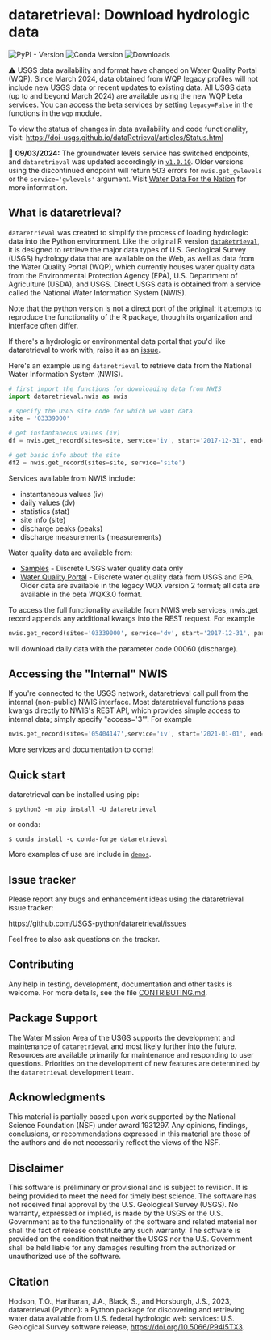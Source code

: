 # dataretrieval: Download hydrologic data

![PyPI - Version](https://img.shields.io/pypi/v/dataretrieval)
![Conda Version](https://img.shields.io/conda/v/conda-forge/dataretrieval)
![Downloads](https://static.pepy.tech/badge/dataretrieval)

:warning: USGS data availability and format have changed on Water Quality Portal (WQP). Since March 2024, data obtained from WQP legacy profiles will not include new USGS data or recent updates to existing data. All USGS data (up to and beyond March 2024) are available using the new WQP beta services. You can access the beta services by setting `legacy=False` in the functions in the `wqp` module.

To view the status of changes in data availability and code functionality, visit: https://doi-usgs.github.io/dataRetrieval/articles/Status.html

:mega: **09/03/2024:** The groundwater levels service has switched endpoints, and `dataretrieval` was updated accordingly in [`v1.0.10`](https://github.com/DOI-USGS/dataretrieval-python/releases/tag/v1.0.10). Older versions using the discontinued endpoint will return 503 errors for `nwis.get_gwlevels` or the `service='gwlevels'` argument. Visit [Water Data For the Nation](https://waterdata.usgs.gov/blog/wdfn-waterservices-2024/) for more information.

## What is dataretrieval?
`dataretrieval` was created to simplify the process of loading hydrologic data into the Python environment.
Like the original R version [`dataRetrieval`](https://github.com/DOI-USGS/dataRetrieval),
it is designed to retrieve the major data types of U.S. Geological Survey (USGS) hydrology
data that are available on the Web, as well as data from the Water
Quality Portal (WQP), which currently houses water quality data from the
Environmental Protection Agency (EPA), U.S. Department of Agriculture
(USDA), and USGS. Direct USGS data is obtained from a service called the
National Water Information System (NWIS).

Note that the python version is not a direct port of the original: it attempts to reproduce the functionality of the R package,
though its organization and interface often differ.

If there's a hydrologic or environmental data portal that you'd like dataretrieval to 
work with, raise it as an [issue](https://github.com/USGS-python/dataretrieval/issues).

Here's an example using `dataretrieval` to retrieve data from the National Water Information System (NWIS).

```python
# first import the functions for downloading data from NWIS
import dataretrieval.nwis as nwis

# specify the USGS site code for which we want data.
site = '03339000'

# get instantaneous values (iv)
df = nwis.get_record(sites=site, service='iv', start='2017-12-31', end='2018-01-01')

# get basic info about the site
df2 = nwis.get_record(sites=site, service='site')
```
Services available from NWIS include:
- instantaneous values (iv)
- daily values (dv)
- statistics (stat)
- site info (site)
- discharge peaks (peaks)
- discharge measurements (measurements)

Water quality data are available from:
- [Samples](https://waterdata.usgs.gov/download-samples/#dataProfile=site) - Discrete USGS water quality data only
- [Water Quality Portal](https://www.waterqualitydata.us/) - Discrete water quality data from USGS and EPA. Older data are available in the legacy WQX version 2 format; all data are available in the beta WQX3.0 format.

To access the full functionality available from NWIS web services, nwis.get record appends any additional kwargs into the REST request. For example
```python
nwis.get_record(sites='03339000', service='dv', start='2017-12-31', parameterCd='00060')
```
will download daily data with the parameter code 00060 (discharge).

## Accessing the "Internal" NWIS
If you're connected to the USGS network, dataretrieval call pull from the internal (non-public) NWIS interface.
Most dataretrieval functions pass kwargs directly to NWIS's REST API, which provides simple access to internal data; simply specify "access='3'".
For example
```python
nwis.get_record(sites='05404147',service='iv', start='2021-01-01', end='2021-3-01', access='3')
```

More services and documentation to come!

## Quick start

dataretrieval can be installed using pip:
	
    $ python3 -m pip install -U dataretrieval

or conda:

    $ conda install -c conda-forge dataretrieval

More examples of use are include in [`demos`](https://github.com/USGS-python/dataretrieval/tree/main/demos).

## Issue tracker

Please report any bugs and enhancement ideas using the dataretrieval issue
tracker:

  https://github.com/USGS-python/dataretrieval/issues

Feel free to also ask questions on the tracker.


## Contributing

Any help in testing, development, documentation and other tasks is welcome.
For more details, see the file [CONTRIBUTING.md](CONTRIBUTING.md).


## Package Support
The Water Mission Area of the USGS supports the development and maintenance of `dataretrieval`
and most likely further into the future.
Resources are available primarily for maintenance and responding to user questions.
Priorities on the development of new features are determined by the `dataretrieval` development team.


## Acknowledgments
This material is partially based upon work supported by the National Science Foundation (NSF) under award 1931297.
Any opinions, findings, conclusions, or recommendations expressed in this material are those of the authors and do not necessarily reflect the views of the NSF.

## Disclaimer

This software is preliminary or provisional and is subject to revision. 
It is being provided to meet the need for timely best science.
The software has not received final approval by the U.S. Geological Survey (USGS).
No warranty, expressed or implied, is made by the USGS or the U.S. Government as to the functionality of the software and related material nor shall the fact of release constitute any such warranty. 
The software is provided on the condition that neither the USGS nor the U.S. Government shall be held liable for any damages resulting from the authorized or unauthorized use of the software.

## Citation

Hodson, T.O., Hariharan, J.A., Black, S., and Horsburgh, J.S., 2023, dataretrieval (Python): a Python package for discovering
and retrieving water data available from U.S. federal hydrologic web services:
U.S. Geological Survey software release,
https://doi.org/10.5066/P94I5TX3.
